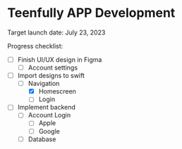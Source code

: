 # Teenfully APP Development 

Target launch date: July 23, 2023

Progress checklist:
- [ ] Finish UI/UX design in Figma
  - [ ] Account settings 
- [ ] Import designs to swift
  - [ ] Navigation
    - [x] Homescreen
    - [ ] Login
- [ ] Implement backend
  - [ ] Account Login
    - [ ] Apple
    - [ ] Google
  - [ ] Database
